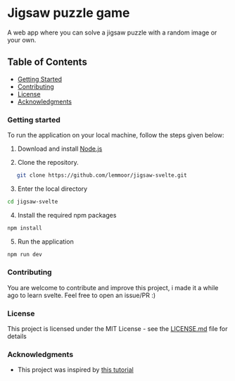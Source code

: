 # Jigsaw puzzle game
A web app where you can solve a jigsaw puzzle with a random image or your own.

## Table of Contents
- [Getting Started](#getting-started)
- [Contributing](#contributing)
- [License](#license)
- [Acknowledgments](#acknowledgments)

### Getting started
To run the application on your local machine, follow the steps given below:

1. Download and install [Node.js](https://nodejs.org/en)

2. Clone the repository.
```sh
   git clone https://github.com/lemmoor/jigsaw-svelte.git
```
3. Enter the local directory
```sh
cd jigsaw-svelte
```
4. Install the required npm packages
```sh
npm install
```
5. Run the application
```sh
npm run dev
```

### Contributing
You are welcome to contribute and improve this project, i made it a while ago to learn svelte. Feel free to open an issue/PR :)

### License
This project is licensed under the MIT License - see the [LICENSE.md](LICENSE.md) file for details

### Acknowledgments
- This project was inspired by [this tutorial](https://www.youtube.com/watch?v=HS6KHYIYdXc)